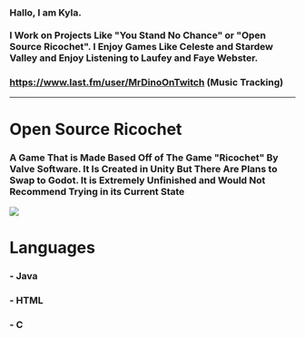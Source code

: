 ### Hallo, I am Kyla.<br><br>I Work on Projects Like "You Stand No Chance" or "Open Source Ricochet". I Enjoy Games Like Celeste and Stardew Valley and Enjoy Listening to Laufey and Faye Webster.

### https://www.last.fm/user/MrDinoOnTwitch (Music Tracking)

---
# Open Source Ricochet

### A Game That is Made Based Off of The Game "Ricochet" By Valve Software. It Is Created in Unity But There Are Plans to Swap to Godot. It is Extremely Unfinished and Would Not Recommend Trying in its Current State

<img src="https://i.postimg.cc/MpmjGFJB/2024-03-23-09-48-59.gif"> 


# Languages
### - Java
### - HTML
### - C
###